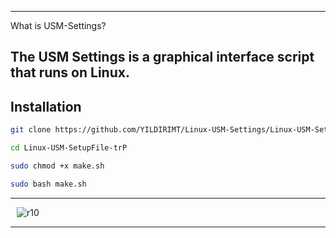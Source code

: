 -------------------------------------------------------------------------

What is USM-Settings? <br>

The USM Settings is a graphical interface script that runs on Linux.
--------------------------------------------------------------------------

Installation
--
```bash
git clone https://github.com/YILDIRIMT/Linux-USM-Settings/Linux-USM-SetupFile-trP
```
```bash
cd Linux-USM-SetupFile-trP
```
```bash
sudo chmod +x make.sh
```
```bash
sudo bash make.sh
```

--------------------------------------------------------------------------

<img src="https://img.shields.io/badge/Version-BETA-black.svg?" alt="r10" hspace="10"  />

--------------------------------------------------------------------------
